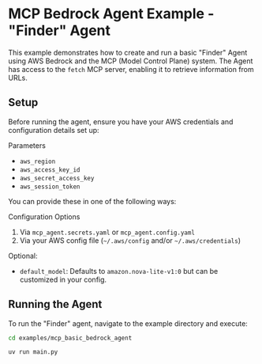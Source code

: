 # MCP Bedrock Agent Example - "Finder" Agent

This example demonstrates how to create and run a basic "Finder" Agent using AWS Bedrock and the MCP (Model Control Plane) system. The Agent has access to the `fetch` MCP server, enabling it to retrieve information from URLs.

## Setup

Before running the agent, ensure you have your AWS credentials and configuration details set up:

Parameters
- `aws_region`
- `aws_access_key_id`
- `aws_secret_access_key`
- `aws_session_token`

You can provide these in one of the following ways:

Configuration Options
1. Via `mcp_agent.secrets.yaml` or `mcp_agent.config.yaml`
2. Via your AWS config file (`~/.aws/config` and/or `~/.aws/credentials`)

Optional:
- `default_model`: Defaults to `amazon.nova-lite-v1:0` but can be customized in your config.

## Running the Agent

To run the "Finder" agent, navigate to the example directory and execute:

```bash
cd examples/mcp_basic_bedrock_agent

uv run main.py
```